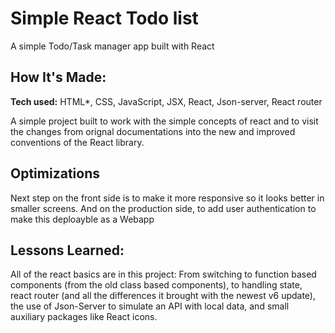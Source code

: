 # Simple React Todo list

A simple Todo/Task manager app built with React

## How It's Made:

**Tech used:** HTML*, CSS, JavaScript, JSX, React, Json-server, React router

A simple project built to work with the simple concepts of react and to visit the changes from orignal documentations into the new and improved conventions of the React library.

## Optimizations

Next step on the front side is to make it more responsive so it looks better in smaller screens.
And on the production side, to add user authentication to make this deploayble as a Webapp

## Lessons Learned:

All of the react basics are in this project: From switching to function based components (from the old class based components), to handling state, react router (and all the differences it brought with the newest v6 update), the use of Json-Server to simulate an API with local data, and small auxiliary packages like React icons.